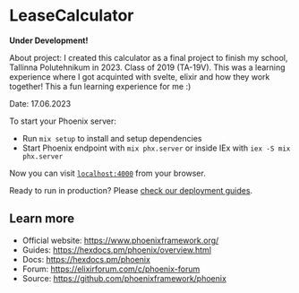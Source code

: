 # LeaseCalculator

**Under Development!**

About project:
I created this calculator as a final project to finish my school, Tallinna Polutehnikum in 2023. Class of 2019 (TA-19V).
This was a learning experience where I got acquinted with svelte, elixir and how they work together! This a fun learning experience for me :)

Date: 17.06.2023

To start your Phoenix server:

  * Run `mix setup` to install and setup dependencies
  * Start Phoenix endpoint with `mix phx.server` or inside IEx with `iex -S mix phx.server`

Now you can visit [`localhost:4000`](http://localhost:4000) from your browser.

Ready to run in production? Please [check our deployment guides](https://hexdocs.pm/phoenix/deployment.html).

## Learn more

  * Official website: https://www.phoenixframework.org/
  * Guides: https://hexdocs.pm/phoenix/overview.html
  * Docs: https://hexdocs.pm/phoenix
  * Forum: https://elixirforum.com/c/phoenix-forum
  * Source: https://github.com/phoenixframework/phoenix
